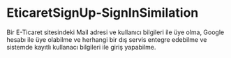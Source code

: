 # EticaretSignUp-SignInSimilation
Bir E-Ticaret sitesindeki Mail adresi ve kullanıcı bilgileri ile üye olma, Google hesabı ile üye olabilme ve herhangi bir dış servis entegre edebilme ve sistemde kayıtlı kullanacı bilgileri ile giriş yapabilme.
